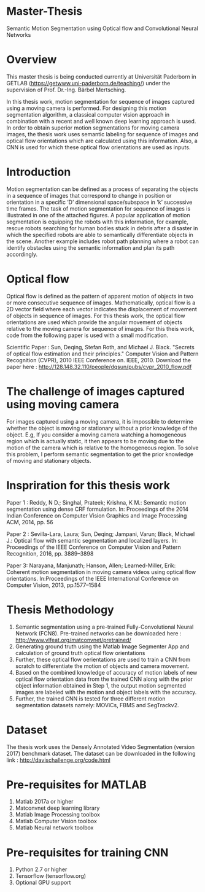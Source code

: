 # Master-Thesis
Semantic Motion Segmentation using Optical flow and Convolutional Neural Networks

# Overview
This master thesis is being conducted currently at Universität Paderborn in GETLAB (https://getwww.uni-paderborn.de/teaching/) under the supervision of Prof. Dr.-Ing. Bärbel Mertsching.

In this thesis work, motion segmentation for sequence of images captured using a moving camera is performed. For designing this motion segmentation algorithm, a classical computer vision approach in combination with a recent and well known deep learning approach is used. In order to obtain superior motion segmentations for moving camera images, the thesis work uses semantic labeling for sequence of images and optical flow orientations which are calculated using this information. Also, a CNN is used for which these optical flow orientations are used as inputs.

# Introduction
Motion segmentation can be defined as a process of separating the objects in a sequence of images that correspond to change in position or orientation in a specific ’D’ dimensional space/subspace in ’k’ successive time frames. The task of motion segmentation for sequence of images is illustrated in one of the attached figures. A popular application of motion segmentation is equipping the robots with this information, for example, rescue robots searching for human bodies stuck in debris after a disaster in which the specified robots are able to semantically differentiate objects in the scene. Another example includes robot path planning where a robot can identify obstacles using the semantic information and plan its path accordingly.

# Optical flow
Optical flow is defined as the pattern of apparent motion of objects in two or more consecutive sequence of images. Mathematically, optical flow is a 2D vector field where each vector indicates the displacement of movement of objects in sequence of images. For this thesis work, the optical flow orientations are used which provide the angular movement of objects relative to the moving camera for sequence of images. For this theis work, code from the following paper is used with a small modification. 

Scientific Paper : Sun, Deqing, Stefan Roth, and Michael J. Black. "Secrets of optical flow estimation and their principles." Computer Vision and Pattern Recognition (CVPR), 2010 IEEE Conference on. IEEE, 2010.
Download the paper here : http://128.148.32.110/people/dqsun/pubs/cvpr_2010_flow.pdf

# The challenge of images captured using moving camera 
For images captured using a moving camera, it is impossible to determine whether the object is moving or stationary without a prior knowledge of the object. E.g, If you consider a moving camera watching a homogeneous region which is actually static, it then appears to be moving due to the motion of the camera which is relative to the homogeneous region. To solve this problem, I perform semantic segmentation to get the prior knowledge of moving and stationary objects.

# Inspriration for this thesis work

Paper 1 : Reddy, N D.; Singhal, Prateek; Krishna, K M.: Semantic motion segmentation using dense CRF formulation. In: Proceedings of the 2014 Indian Conference on Computer Vision Graphics and Image Processing ACM, 2014, pp. 56

Paper 2 : Sevilla-Lara, Laura; Sun, Deqing; Jampani, Varun; Black, Michael J.: Optical flow with semantic segmentation and localized layers. In: Proceedings of the IEEE Conference on Computer Vision and Pattern Recognition, 2016, pp. 3889–3898

Paper 3: Narayana, Manjunath; Hanson, Allen; Learned-Miller, Erik: Coherent motion segmentation in moving camera videos using optical flow orientations. In:Proceedings of the IEEE International Conference on Computer Vision, 2013, pp.1577–1584

# Thesis Methodology

1. Semantic segmentation using a pre-trained Fully-Convolutional Neural Network (FCN8). Pre-trained networks can be downloaded here : http://www.vlfeat.org/matconvnet/pretrained/
2. Generating ground truth using the Matlab Image Segmenter App and calculation of ground truth optical flow orientations
3. Further, these optical flow oerientations are used to train a CNN from scratch to differentiate the motion of objects and camera movement.
4. Based on the combined knowledge of accuracy of motion labels of new optical flow orientation data from the trained CNN along with the prior object information obtained in Step 1, the output motion segmented images are labeled with the motion and object labels with the accuracy.
5. Further, the trained CNN is tested for three different motion segmentation datasets namely: MOViCs, FBMS and SegTrackv2.

# Dataset
The thesis work uses the Densely Annotated Video Segmentation (version 2017) benchmark dataset. The dataset can be downloaded in the following link : http://davischallenge.org/code.html

# Pre-requisites for MATLAB
1. Matlab 2017a or higher
2. Matconvnet deep learning library 
3. Matlab Image Processing toolbox
4. Matlab Computer Vision toolbox
5. Matlab Neural network toolbox

# Pre-requisites for training CNN
1. Python 2.7 or higher
2. Tensorflow (tensorflow.org)
3. Optional GPU support

